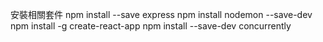 安裝相關套件
npm install --save express
npm install nodemon --save-dev
npm install -g create-react-app
npm install --save-dev concurrently